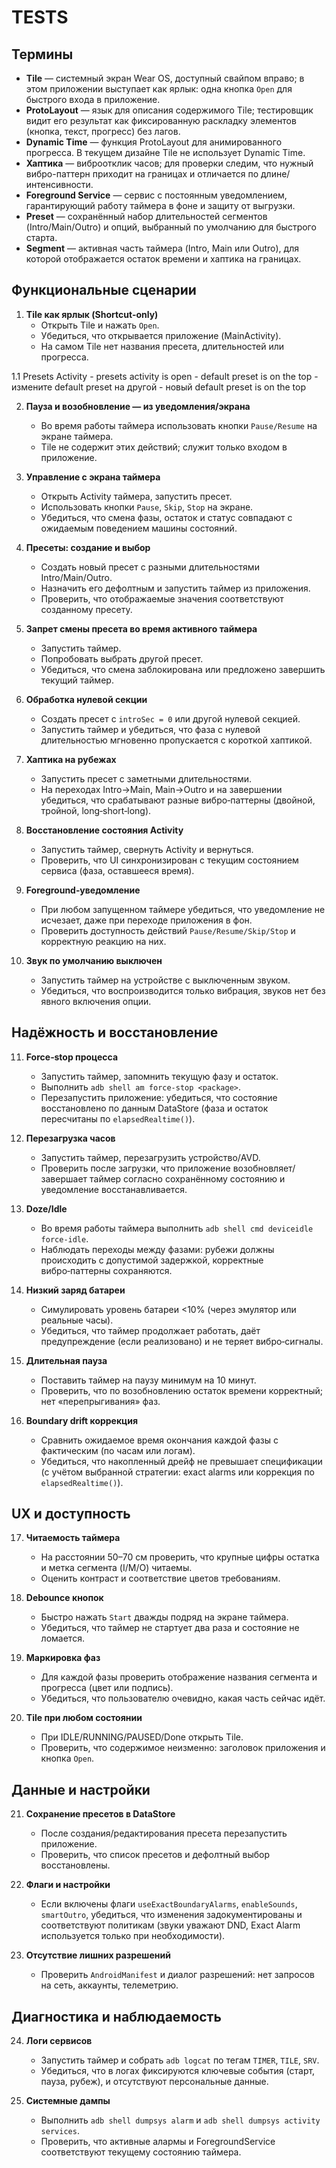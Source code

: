 # TESTS

## Термины

- **Tile** — системный экран Wear OS, доступный свайпом вправо; в этом приложении выступает как ярлык: одна кнопка `Open` для быстрого входа в приложение.
- **ProtoLayout** — язык для описания содержимого Tile; тестировщик видит его результат как фиксированную раскладку элементов (кнопка, текст, прогресс) без лагов.
- **Dynamic Time** — функция ProtoLayout для анимированного прогресса. В текущем дизайне Tile не использует Dynamic Time.
- **Хаптика** — виброотклик часов; для проверки следим, что нужный вибро-паттерн приходит на границах и отличается по длине/интенсивности.
- **Foreground Service** — сервис с постоянным уведомлением, гарантирующий работу таймера в фоне и защиту от выгрузки.
- **Preset** — сохранённый набор длительностей сегментов (Intro/Main/Outro) и опций, выбранный по умолчанию для быстрого старта.
- **Segment** — активная часть таймера (Intro, Main или Outro), для которой отображается остаток времени и хаптика на границах.

## Функциональные сценарии

1. **Tile как ярлык (Shortcut‑only)**
   - Открыть Tile и нажать `Open`.
   - Убедиться, что открывается приложение (MainActivity).
   - На самом Tile нет названия пресета, длительностей или прогресса.

1.1 Presets Activity
    - presets activity is open
    - default preset is on the top
    - измените default preset на другой
    - новый default preset is on the top

2. **Пауза и возобновление — из уведомления/экрана**
   - Во время работы таймера использовать кнопки `Pause/Resume` на экране таймера.
   - Tile не содержит этих действий; служит только входом в приложение.

3. **Управление с экрана таймера**
   - Открыть Activity таймера, запустить пресет.
   - Использовать кнопки `Pause`, `Skip`, `Stop` на экране.
   - Убедиться, что смена фазы, остаток и статус совпадают с ожидаемым поведением машины состояний.

4. **Пресеты: создание и выбор**
   - Создать новый пресет с разными длительностями Intro/Main/Outro.
   - Назначить его дефолтным и запустить таймер из приложения.
   - Проверить, что отображаемые значения соответствуют созданному пресету.

5. **Запрет смены пресета во время активного таймера**
   - Запустить таймер.
   - Попробовать выбрать другой пресет.
   - Убедиться, что смена заблокирована или предложено завершить текущий таймер.

6. **Обработка нулевой секции**
   - Создать пресет с `introSec = 0` или другой нулевой секцией.
   - Запустить таймер и убедиться, что фаза с нулевой длительностью мгновенно пропускается с короткой хаптикой.

7. **Хаптика на рубежах**
   - Запустить пресет с заметными длительностями.
   - На переходах Intro→Main, Main→Outro и на завершении убедиться, что срабатывают разные вибро‑паттерны (двойной, тройной, long‑short‑long).

8. **Восстановление состояния Activity**
   - Запустить таймер, свернуть Activity и вернуться.
   - Проверить, что UI синхронизирован с текущим состоянием сервиса (фаза, оставшееся время).

9. **Foreground‑уведомление**
   - При любом запущенном таймере убедиться, что уведомление не исчезает, даже при переходе приложения в фон.
   - Проверить доступность действий `Pause/Resume/Skip/Stop` и корректную реакцию на них.

10. **Звук по умолчанию выключен**
    - Запустить таймер на устройстве с выключенным звуком.
    - Убедиться, что воспроизводится только вибрация, звуков нет без явного включения опции.

## Надёжность и восстановление

11. **Force‑stop процесса**
    - Запустить таймер, запомнить текущую фазу и остаток.
    - Выполнить `adb shell am force-stop <package>`.
    - Перезапустить приложение: убедиться, что состояние восстановлено по данным DataStore (фаза и остаток пересчитаны по `elapsedRealtime()`).

12. **Перезагрузка часов**
    - Запустить таймер, перезагрузить устройство/AVD.
    - Проверить после загрузки, что приложение возобновляет/завершает таймер согласно сохранённому состоянию и уведомление восстанавливается.

13. **Doze/Idle**
    - Во время работы таймера выполнить `adb shell cmd deviceidle force-idle`.
    - Наблюдать переходы между фазами: рубежи должны происходить с допустимой задержкой, корректные вибро‑паттерны сохраняются.

14. **Низкий заряд батареи**
    - Симулировать уровень батареи <10% (через эмулятор или реальные часы).
    - Убедиться, что таймер продолжает работать, даёт предупреждение (если реализовано) и не теряет вибро‑сигналы.

15. **Длительная пауза**
    - Поставить таймер на паузу минимум на 10 минут.
    - Проверить, что по возобновлению остаток времени корректный; нет «перепрыгивания» фаз.

16. **Boundary drift коррекция**
    - Сравнить ожидаемое время окончания каждой фазы с фактическим (по часам или логам).
    - Убедиться, что накопленный дрейф не превышает спецификации (с учётом выбранной стратегии: exact alarms или коррекция по `elapsedRealtime()`).

## UX и доступность

17. **Читаемость таймера**
    - На расстоянии 50–70 см проверить, что крупные цифры остатка и метка сегмента (I/M/O) читаемы.
    - Оценить контраст и соответствие цветов требованиям.

18. **Debounce кнопок**
    - Быстро нажать `Start` дважды подряд на экране таймера.
    - Убедиться, что таймер не стартует два раза и состояние не ломается.

19. **Маркировка фаз**
    - Для каждой фазы проверить отображение названия сегмента и прогресса (цвет или подпись).
    - Убедиться, что пользователю очевидно, какая часть сейчас идёт.

20. **Tile при любом состоянии**
    - При IDLE/RUNNING/PAUSED/Done открыть Tile.
    - Проверить, что содержимое неизменно: заголовок приложения и кнопка `Open`.

## Данные и настройки

21. **Сохранение пресетов в DataStore**
    - После создания/редактирования пресета перезапустить приложение.
    - Проверить, что список пресетов и дефолтный выбор восстановлены.

22. **Флаги и настройки**
    - Если включены флаги `useExactBoundaryAlarms`, `enableSounds`, `smartOutro`, убедиться, что изменения задокументированы и соответствуют политикам (звуки уважают DND, Exact Alarm используется только при необходимости).

23. **Отсутствие лишних разрешений**
    - Проверить `AndroidManifest` и диалог разрешений: нет запросов на сеть, аккаунты, телеметрию.

## Диагностика и наблюдаемость

24. **Логи сервисов**
    - Запустить таймер и собрать `adb logcat` по тегам `TIMER`, `TILE`, `SRV`.
    - Убедиться, что в логах фиксируются ключевые события (старт, пауза, рубеж), и отсутствуют персональные данные.

25. **Системные дампы**
    - Выполнить `adb shell dumpsys alarm` и `adb shell dumpsys activity services`.
    - Проверить, что активные алармы и ForegroundService соответствуют текущему состоянию таймера.
